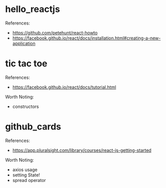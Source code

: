 # hello_reactjs

References:
- https://github.com/petehunt/react-howto
- https://facebook.github.io/react/docs/installation.html#creating-a-new-application

# tic tac toe

References:
- https://facebook.github.io/react/docs/tutorial.html

Worth Noting:
- constructors

# github_cards

References:
- https://app.pluralsight.com/library/courses/react-js-getting-started

Worth Noting:
- axios usage
- setting State!
- spread operator
